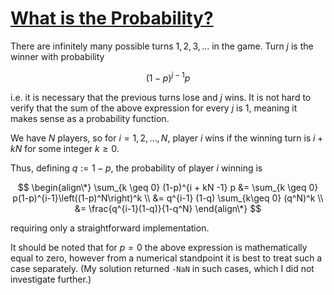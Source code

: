 # [What is the Probability?](https://onlinejudge.org/index.php?option=com_onlinejudge&Itemid=8&page=show_problem&problem=997)

There are infinitely many possible turns $1, 2, 3, \ldots$  in the game.
Turn $j$ is the winner with probability

$$ (1-p)^{j-1} p $$

i.e. it is necessary that the previous turns lose and $j$ wins. It is not
hard to verify that the sum of the above expression for every $j$ is 1, meaning
it makes sense as a probability function.

We have $N$ players, so for $i = {1, 2, \ldots, N}$, player $i$
wins if the winning turn is $i + kN$ for some integer $k\geq 0$.

Thus, defining $q := 1-p$, the probability of player $i$ winning is

$$
\begin{align\*}
    \sum_{k \geq 0} (1-p)^{i + kN -1} p
        &= \sum_{k \geq 0} p(1-p)^{i-1}\left((1-p)^N\right)^k \\
        &= q^{i-1} (1-q) \sum_{k\geq 0} (q^N)^k \\
        &= \frac{q^{i-1}(1-q)}{1-q^N}
\end{align\*}
$$

requiring only a straightforward implementation.

It should be noted that for $p = 0$ the above expression is mathematically
equal to zero, however from a numerical standpoint it is best to treat such
a case separately. (My solution returned `-NaN` in such cases, which I did not
investigate further.)
